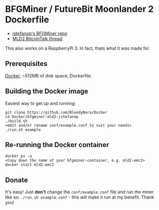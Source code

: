 # BFGMiner / FutureBit Moonlander 2 Dockerfile

* [jstefanop's BFGMiner repo](https://github.com/jstefanop/bfgminer)
* [MLD2 BitcoinTalk thread](https://bitcointalk.org/index.php?topic=2420357.msg24766858#msg24766858)


This also works on a RaspberryPi 3. In fact, thats what it was made for.

## Prerequisites

[Docker](https://docs.docker.com/), ~512MB of disk space, Dockerfile.


## Building the Docker image

Easiest way to get up and running:

```
git clone https://github.com/BloodyNora/Docker
cd Docker/bfgminer-mld2-jstefanop
./build.sh
<edit and/or rename conf/example.conf to suit your needs>
./run.sh example
```

## Re-running the Docker container

```
docker ps -a
<Copy down the name of your bfgminer-container, e.g. mld2-emc2>
docker start mld2-emc2
```
## Donate

It's easy! Just **don't** change the `conf/example.conf` file and run the miner like so: `./run.sh example.conf` - this will make it run at my benefit. Thank you!
